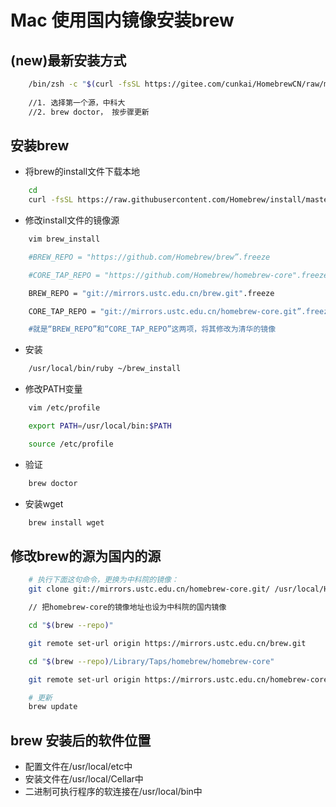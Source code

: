 # Mac 使用国内镜像安装brew


## (new)最新安装方式

```bash
    /bin/zsh -c "$(curl -fsSL https://gitee.com/cunkai/HomebrewCN/raw/master/Homebrew.sh)"
    
    //1. 选择第一个源，中科大
    //2. brew doctor， 按步骤更新
```

## 安装brew

- 将brew的install文件下载本地

```bash
    cd
    curl -fsSL https://raw.githubusercontent.com/Homebrew/install/master/install >> brew_install
```

- 修改install文件的镜像源

```bash
    vim brew_install

    #BREW_REPO = "https://github.com/Homebrew/brew”.freeze

    #CORE_TAP_REPO = "https://github.com/Homebrew/homebrew-core".freeze

    BREW_REPO = "git://mirrors.ustc.edu.cn/brew.git".freeze

    CORE_TAP_REPO = "git://mirrors.ustc.edu.cn/homebrew-core.git”.freeze

    #就是“BREW_REPO”和“CORE_TAP_REPO”这两项，将其修改为清华的镜像
```

- 安装

```bash
    /usr/local/bin/ruby ~/brew_install
```

- 修改PATH变量

```bash
    vim /etc/profile

    export PATH=/usr/local/bin:$PATH

    source /etc/profile
```

- 验证

```bash
    brew doctor
```

- 安装wget

```bash
    brew install wget
```

## 修改brew的源为国内的源

```bash
    # 执行下面这句命令，更换为中科院的镜像：
    git clone git://mirrors.ustc.edu.cn/homebrew-core.git/ /usr/local/Homebrew/Library/Taps/homebrew/homebrew-core --depth=1

    // 把homebrew-core的镜像地址也设为中科院的国内镜像

    cd "$(brew --repo)" 

    git remote set-url origin https://mirrors.ustc.edu.cn/brew.git

    cd "$(brew --repo)/Library/Taps/homebrew/homebrew-core" 

    git remote set-url origin https://mirrors.ustc.edu.cn/homebrew-core.git

    # 更新
    brew update
```

## brew 安装后的软件位置

- 配置文件在/usr/local/etc中
- 安装文件在/usr/local/Cellar中
- 二进制可执行程序的软连接在/usr/local/bin中



